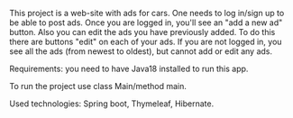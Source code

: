 This project is a web-site with ads for cars. One needs to log in/sign up to be able to post ads. Once you are logged in, you'll see an "add a new ad" button. Also you can edit the ads you have previously added. To do this there are buttons "edit" on each of your ads. If you are not logged in, you see all the ads (from newest to oldest), but cannot add or edit any ads. 

Requirements: you need to have Java18 installed to run this app.

To run the project use class Main/method main.

Used technologies: Spring boot, Thymeleaf, Hibernate.
